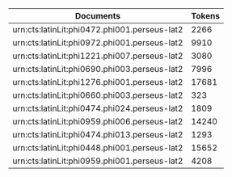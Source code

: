 | Documents                                                        | Tokens     |
| --                                                               | --         |
| urn:cts:latinLit:phi0472.phi001.perseus-lat2                     | 2266       |
| urn:cts:latinLit:phi0972.phi001.perseus-lat2                     | 9910       |
| urn:cts:latinLit:phi1221.phi007.perseus-lat2                     | 3080       |
| urn:cts:latinLit:phi0690.phi003.perseus-lat2                     | 7996       |
| urn:cts:latinLit:phi1276.phi001.perseus-lat2                     | 17681      |
| urn:cts:latinLit:phi0660.phi003.perseus-lat2                     | 323        |
| urn:cts:latinLit:phi0474.phi024.perseus-lat2                     | 1809       |
| urn:cts:latinLit:phi0959.phi006.perseus-lat2                     | 14240      |
| urn:cts:latinLit:phi0474.phi013.perseus-lat2                     | 1293       |
| urn:cts:latinLit:phi0448.phi001.perseus-lat2                     | 15652      |
| urn:cts:latinLit:phi0959.phi001.perseus-lat2                     | 4208       |
